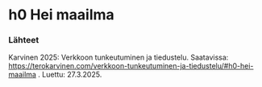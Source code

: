 # h0 Hei maailma


### Lähteet

Karvinen 2025: Verkkoon tunkeutuminen ja tiedustelu. Saatavissa: https://terokarvinen.com/verkkoon-tunkeutuminen-ja-tiedustelu/#h0-hei-maailma . Luettu: 27.3.2025.
